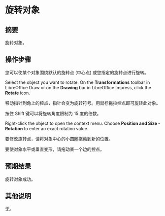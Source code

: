 # 旋转对象

## 摘要

旋转对象。

## 操作步骤

您可以使某个对象围绕默认的旋转点 (中心点) 或您指定的旋转点进行旋转。

Select the object you want to rotate. On the **Transformations** toolbar in LibreOffice Draw or on the **Drawing** bar in LibreOffice Impress, click the **Rotate** icon.

移动指针到角上的控点，指针会变为旋转符号。用鼠标拖拉控点即可旋转此对象。

按住 Shift 键可以将旋转角度限制为 15 度的倍数。

Right-click the object to open the context menu. Choose **Position and Size - Rotation** to enter an exact rotation value.

要修改旋转点，请将对象中心的小圆圈拖动到新的位置。

要使对象水平或垂直变形，请拖动某一个边的控点。

## 预期结果

旋转对象成功。

## 其他说明

无。
